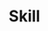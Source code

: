 ---
widget: featurette
headless: true  # This file represents a page section.
title: Skill
weight: 10

# ... Put Your Section Options Here (title etc.) ...

# Showcase personal skills or business features.
# Add/remove as many `feature` blocks below as you like.
# For available icons, see: https://wowchemy.com/docs/page-builder/#icons
feature:
  - icon: python
    icon_pack: fab
    name: Python
    #description: 90%
  - icon: c
    icon_pack: fab
    name: C
    #description: 100%
  - icon: html5
    icon_pack: fab
    name: HTML
    #description: 10%
---